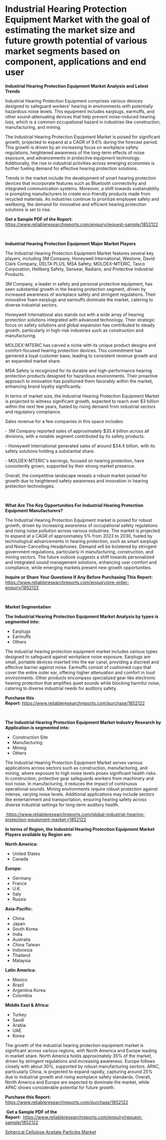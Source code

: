 <p><h1>Industrial Hearing Protection Equipment Market with the goal of estimating the market size and future growth potential of various market segments based on component, applications and end user</h1></p><p><strong>Industrial Hearing Protection Equipment Market Analysis and Latest Trends</strong></p>
<p><p>Industrial Hearing Protection Equipment comprises various devices designed to safeguard workers' hearing in environments with potentially hazardous noise levels. This equipment includes earplugs, earmuffs, and other sound-attenuating devices that help prevent noise-induced hearing loss, which is a common occupational hazard in industries like construction, manufacturing, and mining.</p><p>The Industrial Hearing Protection Equipment Market is poised for significant growth, projected to expand at a CAGR of 9.6% during the forecast period. This growth is driven by an increasing focus on workplace safety regulations, heightened awareness of the long-term effects of noise exposure, and advancements in protective equipment technology. Additionally, the rise in industrial activities across emerging economies is further fueling demand for effective hearing protection solutions. </p><p>Trends in the market include the development of smart hearing protection devices that incorporate features such as Bluetooth connectivity and integrated communication systems. Moreover, a shift towards sustainability is prompting manufacturers to create eco-friendly products made from recycled materials. As industries continue to prioritize employee safety and wellbeing, the demand for innovative and efficient hearing protection solutions is set to rise.</p></p>
<p><strong>Get a Sample PDF of the Report:&nbsp;</strong> <a href="https://www.reliableresearchreports.com/enquiry/request-sample/1852122?utm_campaign=2738&utm_medium=2&utm_source=Github&utm_content=ia&utm_term=27032025&utm_id=industrial-hearing-protection-equipment">https://www.reliableresearchreports.com/enquiry/request-sample/1852122</a></p>
<p>&nbsp;</p>
<p><strong>Industrial Hearing Protection Equipment Major Market Players</strong></p>
<p><p>The Industrial Hearing Protection Equipment Market features several key players, including 3M Company, Honeywell International, Westone, David Clark Company, DELTA PLUS, MSA Safety, MOLDEX-MTERIC, Tasco Corporation, Hellberg Safety, Sensear, Radians, and Protective Industrial Products. </p><p>3M Company, a leader in safety and personal protective equipment, has seen substantial growth in the hearing protection segment, driven by increased awareness of workplace safety and stringent regulations. Their innovative foam earplugs and earmuffs dominate the market, catering to diverse industrial sectors.</p><p>Honeywell International also stands out with a wide array of hearing protection solutions integrated with advanced technology. Their strategic focus on safety solutions and global expansion has contributed to steady growth, particularly in high-risk industries such as construction and manufacturing. </p><p>MOLDEX-MTERIC has carved a niche with its unique product designs and comfort-focused hearing protection devices. This commitment has garnered a loyal customer base, leading to consistent revenue growth and an expanded market share.</p><p>MSA Safety is recognized for its durable and high-performance hearing protection products designed for hazardous environments. Their proactive approach to innovation has positioned them favorably within the market, enhancing brand loyalty significantly.</p><p>In terms of market size, the Industrial Hearing Protection Equipment Market is projected to witness significant growth, expected to reach over $3 billion within the next few years, fueled by rising demand from industrial sectors and regulatory compliance.</p><p>Sales revenue for a few companies in this space includes:</p><p>- 3M Company reported sales of approximately $35.4 billion across all divisions, with a notable segment contributed by its safety products.</p><p>- Honeywell International generated sales of around $34.4 billion, with its safety solutions holding a substantial share.</p><p>- MOLDEX-MTERIC's earnings, focused on hearing protection, have consistently grown, supported by their strong market presence. </p><p>Overall, the competitive landscape reveals a robust market poised for growth due to heightened safety awareness and innovation in hearing protection technologies.</p></p>
<p>&nbsp;</p>
<p><strong>What Are The Key Opportunities For Industrial Hearing Protection Equipment Manufacturers?</strong></p>
<p><p>The Industrial Hearing Protection Equipment market is poised for robust growth, driven by increasing awareness of occupational safety regulations and rising noise pollution across various industries. The market is projected to expand at a CAGR of approximately 5% from 2023 to 2030, fueled by technological advancements in hearing protection, such as smart earplugs and Noise-Cancelling Headphones. Demand will be bolstered by stringent government regulations, particularly in manufacturing, construction, and mining sectors. The future outlook suggests a shift towards personalized and integrated sound management solutions, enhancing user comfort and compliance, while emerging markets present new growth opportunities.</p></p>
<p><strong>Inquire or Share Your Questions If Any Before Purchasing This Report:</strong> <a href="https://www.reliableresearchreports.com/enquiry/pre-order-enquiry/1852122?utm_campaign=2738&utm_medium=2&utm_source=Github&utm_content=ia&utm_term=27032025&utm_id=industrial-hearing-protection-equipment">https://www.reliableresearchreports.com/enquiry/pre-order-enquiry/1852122</a></p>
<p>&nbsp;</p>
<p><strong>Market Segmentation</strong></p>
<p><strong>The Industrial Hearing Protection Equipment Market Analysis by types is segmented into:</strong></p>
<p><ul><li>Earplugs</li><li>Earmuffs</li><li>Others</li></ul></p>
<p><p>The industrial hearing protection equipment market includes various types designed to safeguard against workplace noise exposure. Earplugs are small, portable devices inserted into the ear canal, providing a discreet and effective barrier against noise. Earmuffs consist of cushioned cups that cover the entire outer ear, offering higher attenuation and comfort in loud environments. Other products encompass specialized gear like electronic hearing protection that amplifies quiet sounds while blocking harmful noise, catering to diverse industrial needs for auditory safety.</p></p>
<p><strong>Purchase this Report:&nbsp;</strong><a href="https://www.reliableresearchreports.com/purchase/1852122?utm_campaign=2738&utm_medium=2&utm_source=Github&utm_content=ia&utm_term=27032025&utm_id=industrial-hearing-protection-equipment">https://www.reliableresearchreports.com/purchase/1852122</a></p>
<p>&nbsp;</p>
<p><strong>The Industrial Hearing Protection Equipment Market Industry Research by Application is segmented into:</strong></p>
<p><ul><li>Construction Site</li><li>Manufacturing</li><li>Mining</li><li>Others</li></ul></p>
<p><p>The Industrial Hearing Protection Equipment Market serves various applications across sectors such as construction, manufacturing, and mining, where exposure to high noise levels poses significant health risks. In construction, protective gear safeguards workers from machinery and tool noise. In manufacturing, it reduces the impact of continuous operational sounds. Mining environments require robust protection against intense, varying noise levels. Additional applications may include sectors like entertainment and transportation, ensuring hearing safety across diverse industrial settings for long-term auditory health.</p></p>
<p><a href="https://www.reliableresearchreports.com/global-industrial-hearing-protection-equipment-market-r1852122?utm_campaign=2738&utm_medium=2&utm_source=Github&utm_content=ia&utm_term=27032025&utm_id=industrial-hearing-protection-equipment">&nbsp;https://www.reliableresearchreports.com/global-industrial-hearing-protection-equipment-market-r1852122</a></p>
<p><strong>In terms of Region, the Industrial Hearing Protection Equipment Market Players available by Region are:</strong></p>
<p>
    <p> <strong> North America: </strong>
        <ul>
            <li>United States</li>
            <li>Canada</li>
        </ul>
        </p> 
    <p> <strong> Europe: </strong>
        <ul>
            <li>Germany</li>
            <li>France</li>
            <li>U.K.</li>
            <li>Italy</li>
            <li>Russia</li>
        </ul>
        </p> 
    <p> <strong> Asia-Pacific: </strong>
        <ul>
            <li>China</li>
            <li>Japan</li>
            <li>South Korea</li>
            <li>India</li>
            <li>Australia</li>
            <li>China Taiwan</li>
            <li>Indonesia</li>
            <li>Thailand</li>
            <li>Malaysia</li>
        </ul>
        </p> 
    <p> <strong> Latin America: </strong>
        <ul>
            <li>Mexico</li>
            <li>Brazil</li>
            <li>Argentina Korea</li>
            <li>Colombia</li>
        </ul>
        </p> 
    <p> <strong> Middle East & Africa: </strong>
        <ul>
            <li>Turkey</li>
            <li>Saudi</li>
            <li>Arabia</li>
            <li>UAE</li>
            <li>Korea</li>
        </ul>
    </p>
    </p>
<p><p>The growth of the industrial hearing protection equipment market is significant across various regions, with North America and Europe leading in market share. North America holds approximately 35% of the market, driven by stringent regulations and increasing awareness. Europe follows closely with about 30%, supported by robust manufacturing sectors. APAC, particularly China, is projected to expand rapidly, capturing around 25% due to industrial growth and rising workplace safety standards. Overall, North America and Europe are expected to dominate the market, while APAC shows considerable potential for future growth.</p></p>
<p><strong>Purchase this Report: </strong><a href="https://www.reliableresearchreports.com/purchase/1852122?utm_campaign=2738&utm_medium=2&utm_source=Github&utm_content=ia&utm_term=27032025&utm_id=industrial-hearing-protection-equipment">https://www.reliableresearchreports.com/purchase/1852122</a></p>
<p>&nbsp;<strong>Get a Sample PDF of the Report:&nbsp;&nbsp;</strong><a href="https://www.reliableresearchreports.com/enquiry/request-sample/1852122?utm_campaign=2738&utm_medium=2&utm_source=Github&utm_content=ia&utm_term=27032025&utm_id=industrial-hearing-protection-equipment">https://www.reliableresearchreports.com/enquiry/request-sample/1852122</a></p>
<p><strong></strong></p>
<p><p><a href="https://github.com/penglatilles/Market-Research-Report-List-1/blob/main/spherical-cellulose-acetate-particles-market.md?utm_campaign=2738&utm_medium=2&utm_source=Github&utm_content=ia&utm_term=27032025&utm_id=industrial-hearing-protection-equipment">Spherical Cellulose Acetate Particles Market</a></p></p>